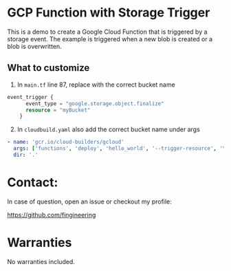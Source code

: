 # GCP Function with Storage Trigger

This is a demo to create a Google Cloud Function that is triggered by a storage event. The example is triggered when a new blob is created or a blob is overwritten.

## What to customize

1. In `main.tf` line 87, replace with the correct bucket name

```terraform
event_trigger {
      event_type = "google.storage.object.finalize"
      resource = "myBucket"
    }
```

2. In `cloudbuild.yaml` also add the correct bucket name under args

```yaml
- name: 'gcr.io/cloud-builders/gcloud'
  args: ['functions', 'deploy', 'hello_world', '--trigger-resource', 'YOUR_TRIGGER_BUCKET_NAME', '--trigger-event', 'google.storage.object.finalize', '--runtime', 'python39', '--entry-point', 'hello_world', '--region', 'europe-west3', '--source', 'https://source.developers.google.com/projects/$PROJECT_ID/repos/demoFunction/moveable-aliases/main/paths/HelloWorldFunction']
  dir: '.'
```

# Contact:

In case of question, open an issue or checkout my profile:

https://github.com/fingineering


# Warranties

No warranties included.
